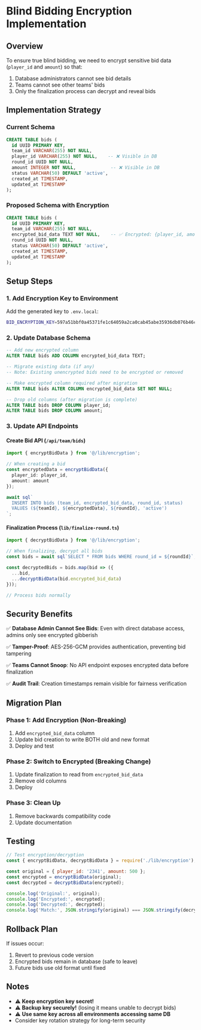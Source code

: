 # Blind Bidding Encryption Implementation

## Overview

To ensure true blind bidding, we need to encrypt sensitive bid data (`player_id` and `amount`) so that:
1. Database administrators cannot see bid details
2. Teams cannot see other teams' bids
3. Only the finalization process can decrypt and reveal bids

## Implementation Strategy

### Current Schema
```sql
CREATE TABLE bids (
  id UUID PRIMARY KEY,
  team_id VARCHAR(255) NOT NULL,
  player_id VARCHAR(255) NOT NULL,    -- ❌ Visible in DB
  round_id UUID NOT NULL,
  amount INTEGER NOT NULL,             -- ❌ Visible in DB
  status VARCHAR(50) DEFAULT 'active',
  created_at TIMESTAMP,
  updated_at TIMESTAMP
);
```

### Proposed Schema with Encryption
```sql
CREATE TABLE bids (
  id UUID PRIMARY KEY,
  team_id VARCHAR(255) NOT NULL,
  encrypted_bid_data TEXT NOT NULL,    -- ✅ Encrypted: {player_id, amount}
  round_id UUID NOT NULL,
  status VARCHAR(50) DEFAULT 'active',
  created_at TIMESTAMP,
  updated_at TIMESTAMP
);
```

## Setup Steps

### 1. Add Encryption Key to Environment

Add the generated key to `.env.local`:
```bash
BID_ENCRYPTION_KEY=597a51bbf0a45371fe1c64059a2ca0cab45abe35936db076b46c8ce2835e96bc
```

### 2. Update Database Schema

```sql
-- Add new encrypted column
ALTER TABLE bids ADD COLUMN encrypted_bid_data TEXT;

-- Migrate existing data (if any)
-- Note: Existing unencrypted bids need to be encrypted or removed

-- Make encrypted column required after migration
ALTER TABLE bids ALTER COLUMN encrypted_bid_data SET NOT NULL;

-- Drop old columns (after migration is complete)
ALTER TABLE bids DROP COLUMN player_id;
ALTER TABLE bids DROP COLUMN amount;
```

### 3. Update API Endpoints

#### Create Bid API (`/api/team/bids`)
```typescript
import { encryptBidData } from '@/lib/encryption';

// When creating a bid
const encryptedData = encryptBidData({
  player_id: player_id,
  amount: amount
});

await sql`
  INSERT INTO bids (team_id, encrypted_bid_data, round_id, status)
  VALUES (${teamId}, ${encryptedData}, ${roundId}, 'active')
`;
```

#### Finalization Process (`lib/finalize-round.ts`)
```typescript
import { decryptBidData } from '@/lib/encryption';

// When finalizing, decrypt all bids
const bids = await sql`SELECT * FROM bids WHERE round_id = ${roundId}`;

const decryptedBids = bids.map(bid => ({
  ...bid,
  ...decryptBidData(bid.encrypted_bid_data)
}));

// Process bids normally
```

## Security Benefits

✅ **Database Admin Cannot See Bids**: Even with direct database access, admins only see encrypted gibberish

✅ **Tamper-Proof**: AES-256-GCM provides authentication, preventing bid tampering

✅ **Teams Cannot Snoop**: No API endpoint exposes encrypted data before finalization

✅ **Audit Trail**: Creation timestamps remain visible for fairness verification

## Migration Plan

### Phase 1: Add Encryption (Non-Breaking)
1. Add `encrypted_bid_data` column
2. Update bid creation to write BOTH old and new format
3. Deploy and test

### Phase 2: Switch to Encrypted (Breaking Change)
1. Update finalization to read from `encrypted_bid_data`
2. Remove old columns
3. Deploy

### Phase 3: Clean Up
1. Remove backwards compatibility code
2. Update documentation

## Testing

```javascript
// Test encryption/decryption
const { encryptBidData, decryptBidData } = require('./lib/encryption');

const original = { player_id: '2341', amount: 500 };
const encrypted = encryptBidData(original);
const decrypted = decryptBidData(encrypted);

console.log('Original:', original);
console.log('Encrypted:', encrypted);
console.log('Decrypted:', decrypted);
console.log('Match:', JSON.stringify(original) === JSON.stringify(decrypted));
```

## Rollback Plan

If issues occur:
1. Revert to previous code version
2. Encrypted bids remain in database (safe to leave)
3. Future bids use old format until fixed

## Notes

- ⚠️ **Keep encryption key secret!**
- ⚠️ **Backup key securely!** (losing it means unable to decrypt bids)
- ⚠️ **Use same key across all environments accessing same DB**
- Consider key rotation strategy for long-term security
